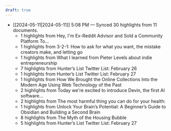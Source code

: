 ```yaml
---
draft: true
---
```


- [[2024-05-11|2024-05-11]] 5:08 PM — Synced 30 highlights from 11 documents.
    - 1 highlights from Hey, I'm Ex-Reddit Advisor and Sold a Community Platform To...
    - 1 highlights from 3-2-1: How to ask for what you want, the mistake creators make, and
 letting go
    - 1 highlights from What I learned from Pieter Levels about indie entrepreneurship
    - 7 highlights from Hunter’s List Twitter List: February 26
    - 1 highlights from Hunter’s List Twitter List: February 27
    - 1 highlights from How We Brought the Online Collections Into the Modern Age Using Web Technology of the Past
    - 2 highlights from Today we're excited to introduce Devin, the first AI software...
    - 2 highlights from The most harmful thing you can do for your health:
    - 1 highlights from Unlock Your Brain’s Potential: A Beginner’s Guide to Obsidian and Building a Second Brain
    - 8 highlights from The Myth of the Housing Bubble
    - 5 highlights from Hunter’s List Twitter List: February 27

